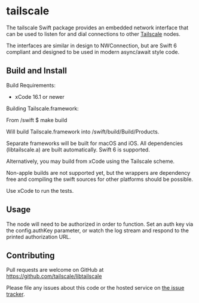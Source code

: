 # tailscale

The tailscale Swift package provides an embedded network interface that can be
used to listen for and dial connections to other [Tailscale](https://tailscale.com) nodes.

The interfaces are similar in design to NWConnection, but are Swift 6 compliant and
designed to be used in modern async/await style code.

## Build and Install

Build Requirements:
  - xCode 16.1 or newer

Building Tailscale.framework:

From /swift 
    $ make build

Will build Tailscale.framework into /swift/build/Build/Products.

Separate frameworks will be built for macOS and iOS.  All dependencies (libtailscale.a)
are built automatically.  Swift 6 is supported.

Alternatively, you may build from xCode using the Tailscale scheme.

Non-apple builds are not supported yet, but the wrappers are dependency
free and compiling the swift sources for other platforms should be possible.

Use xCode to run the tests.

## Usage

The node will need to be authorized in order to function. Set an auth key via
the config.authKey parameter, or watch the log stream and respond to the printed
authorization URL.

## Contributing

Pull requests are welcome on GitHub at https://github.com/tailscale/libtailscale

Please file any issues about this code or the hosted service on
[the issue tracker](https://github.com/tailscale/tailscale/issues).
